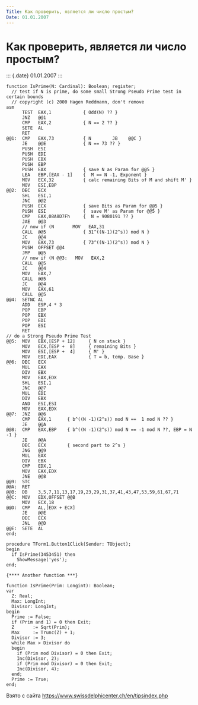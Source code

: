 ```yaml
---
Title: Как проверить, является ли число простым?
Date: 01.01.2007
---
```



Как проверить, является ли число простым?
=========================================

::: {.date}
01.01.2007
:::

    function IsPrime(N: Cardinal): Boolean; register; 
      // test if N is prime, do some small Strong Pseudo Prime test in certain bounds 
      // copyright (c) 2000 Hagen Reddmann, don't remove 
    asm 
          TEST  EAX,1            { Odd(N) ?? } 
          JNZ   @@1 
          CMP   EAX,2            { N == 2 ?? } 
          SETE  AL 
          RET 
    @@1:  CMP   EAX,73           { N        JB    @@C } 
          JE    @@E              { N == 73 ?? } 
          PUSH  ESI 
          PUSH  EDI 
          PUSH  EBX 
          PUSH  EBP 
          PUSH  EAX              { save N as Param for @@5 } 
          LEA   EBP,[EAX - 1]    {  M == N -1, Exponent } 
          MOV   ECX,32           { calc remaining Bits of M and shift M' } 
          MOV   ESI,EBP 
    @@2:  DEC   ECX 
          SHL   ESI,1 
          JNC   @@2 
          PUSH  ECX              { save Bits as Param for @@5 } 
          PUSH  ESI              {  save M' as Param for @@5 } 
          CMP   EAX,08A8D7Fh     {  N = 9080191 ?? } 
          JAE   @@3 
          // now if (N       MOV   EAX,31 
          CALL  @@5              { 31^((N-1)(2^s)) mod N } 
          JC    @@4 
          MOV   EAX,73           { 73^((N-1)(2^s)) mod N } 
          PUSH  OFFSET @@4 
          JMP   @@5 
          // now if (N @@3:   MOV   EAX,2 
          CALL  @@5 
          JC    @@4 
          MOV   EAX,7 
          CALL  @@5 
          JC    @@4 
          MOV   EAX,61 
          CALL  @@5 
    @@4:  SETNC AL 
          ADD   ESP,4 * 3 
          POP   EBP 
          POP   EBX 
          POP   EDI 
          POP   ESI 
          RET 
    // do a Strong Pseudo Prime Test 
    @@5:  MOV   EBX,[ESP + 12]     { N on stack } 
          MOV   ECX,[ESP +  8]     { remaining Bits } 
          MOV   ESI,[ESP +  4]     { M' } 
          MOV   EDI,EAX            { T = b, temp. Base } 
    @@6:  DEC   ECX 
          MUL   EAX 
          DIV   EBX 
          MOV   EAX,EDX 
          SHL   ESI,1 
          JNC   @@7 
          MUL   EDI 
          DIV   EBX 
          AND   ESI,ESI 
          MOV   EAX,EDX 
    @@7:  JNZ   @@6 
          CMP   EAX,1      { b^((N -1)(2^s)) mod N ==  1 mod N ?? } 
          JE    @@A 
    @@8:  CMP   EAX,EBP    { b^((N -1)(2^s)) mod N == -1 mod N ??, EBP = N -1 } 
          JE    @@A 
          DEC   ECX        { second part to 2^s } 
          JNG   @@9 
          MUL   EAX 
          DIV   EBX 
          CMP   EDX,1 
          MOV   EAX,EDX 
          JNE   @@8 
    @@9:  STC 
    @@A:  RET 
    @@B:  DB    3,5,7,11,13,17,19,23,29,31,37,41,43,47,53,59,61,67,71 
    @@C:  MOV   EDX,OFFSET @@B 
          MOV   ECX,18 
    @@D:  CMP   AL,[EDX + ECX] 
          JE    @@E 
          DEC   ECX 
          JNL   @@D 
    @@E:  SETE  AL 
    end; 
     
    procedure TForm1.Button1Click(Sender: TObject); 
    begin 
      if IsPrime(3453451) then 
        ShowMessage('yes'); 
    end; 
     
    {**** Another function ***} 
     
    function IsPrime(Prim: Longint): Boolean; 
    var 
      Z: Real; 
      Max: LongInt; 
      Divisor: LongInt; 
    begin 
      Prime := False; 
      if (Prim and 1) = 0 then Exit; 
      Z       := Sqrt(Prim); 
      Max     := Trunc(Z) + 1; 
      Divisor := 3; 
      while Max > Divisor do 
      begin 
        if (Prim mod Divisor) = 0 then Exit; 
        Inc(Divisor, 2); 
        if (Prim mod Divisor) = 0 then Exit; 
        Inc(Divisor, 4); 
      end; 
      Prime := True; 
    end; 

Взято с сайта <https://www.swissdelphicenter.ch/en/tipsindex.php>
